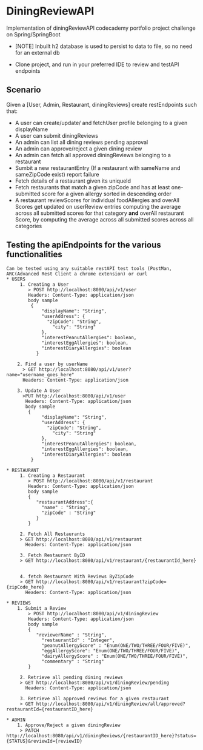 # DiningReviewAPI
Implementation of diningReviewAPI codecademy portfolio project challenge on Spring/SpringBoot

- [NOTE] Inbuilt h2 database is used to persist to data to file, so no need for an external db

- Clone project, and run in your preferred IDE to review and testAPI endpoints

## Scenario
Given a [User, Admin, Restaurant, diningReviews] create restEndpoints such that:
- A user can create/update/ and fetchUser profile belonging to a given displayName
- A user can submit diningReviews
- An admin can list all dining reviews pending approval
- An admin can approve/reject a given dining review
- An admin can fetch all approved diningReviews belonging to a restaurant
- Sumbit a new restaurantEntry (If a restaurant with sameName and sameZipCode exist) report failure
- Fetch details of a restaurant given its uniqueId
- Fetch restaurants that match a given zipCode and has at least one-submitted score for a given allergy sorted in
  descending order
- A restaurant reviewScores for individual foodAllergies and overAll Scores get updated on userReview entries
 computing the average across all submitted scores for that category **and** overAll restaurant Score, by computing
 the average across all submitted scores across all categories
 
 ## Testing the apiEndpoints for the various functionalities
 ```
 Can be tested using any suitable restAPI test tools (PostMan, ARC(Advanced Rest Client a chrome extension) or curl
* USERS
      1. Creating a User
         > POST http://localhost:8080/api/v1/user
         Headers: Content-Type: application/json
         body sample
          {
              "displayName": "String",
              "userAddress": {
                "zipCode": "String",
                  "city": "String"
              },
              "interestPeanutAllergies": boolean,
              "interestEggAllergies": boolean,
              "interestDiaryAllergies": boolean
            } 
       
     2. Find a user by userName
       > GET http://localhost:8080/api/v1/user?name="username_goes_here"
       Headers: Content-Type: application/json
       
     3. Update A User
       >PUT http://localhost:8080/api/v1/user
        Headers: Content-Type: application/json
        body sample
         {
              "displayName": "String",
              "userAddress": {
                "zipCode": "String",
                  "city": "String"
              },
              "interestPeanutAllergies": boolean,
              "interestEggAllergies": boolean,
              "interestDiaryAllergies": boolean
          } 
    
* RESTAURANT
      1. Creating a Restaurant
         > POST http://localhost:8080/api/v1/restaurant
         Headers: Content-Type: application/json
         body sample
         {
            "restaurantAddress":{
              "name" : "String",
              "zipCode" : "String"
            }
         }
      
      2. Fetch All Restaurants
      > GET http://localhost:8080/api/v1/restaurant
        Headers: Content-Type: application/json
       
      3. Fetch Restaurant ByID
      > GET http://localhost:8080/api/v1/restaurant/{restaurantId_here}
                
                
      4. fetch Restaurant With Reviews ByZipCode
      > GET http://localhost:8080/api/v1/restaurant?zipCode={zipCode_here}
        Headers: Content-Type: application/json
        
* REVIEWS
     1. Submit a Review
         > POST http://localhost:8080/api/v1/diningReview
         Headers: Content-Type: application/json
         body sample
         {
            "reviewerName" : "String",
              "restaurantId" : "Integer",
              "peanutAllergyScore" : "Enum(ONE/TWO/THREE/FOUR/FIVE)",
              "eggAllergyScore": "Enum(ONE/TWO/THREE/FOUR/FIVE)",
              "dairyAllergyScore" : "Enum(ONE/TWO/THREE/FOUR/FIVE)",
              "commentary" : "String"
         }
       
      2. Retrieve all pending dining reviews
      > GET http://localhost:8080/api/v1/diningReview/pending
        Headers: Content-Type: application/json
        
      3. Retrieve all approved reviews for a given restaurant
      > GET http://localhost:8080/api/v1/diningReview/all/approved?restaurantId={restaurantID_here}
     
* ADMIN
     1. Approve/Reject a given diningReview
      > PATCH http://localhost:8080/api/v1/diningReviews/{restaurantID_here}?status={STATUS}&reviewId={reviewID}
         
       
       

                
      
      

 ```
 

